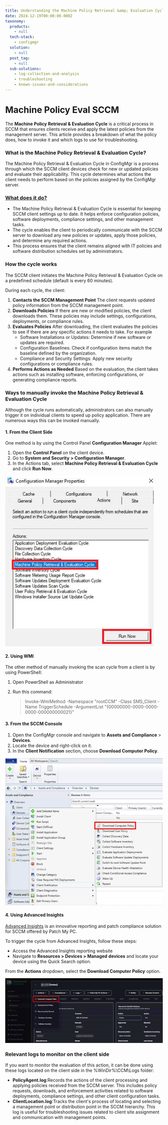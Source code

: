 ```yaml
---
title: Understanding the Machine Policy Retrieval &amp; Evaluation Cycle in SCCM
date: 2024-12-19T00:00:00.000Z
taxonomy:
  products:
    - null
  tech-stack:
    - configmgr
  solution:
    - null
  post_tag:
    - null
  sub-solutions:
    - log-collection-and-analysis
    - troubleshooting
    - known-issues-and-considerations
---
```


# Machine Policy Eval SCCM

The **Machine Policy Retrieval & Evaluation Cycle** is a critical process in SCCM that ensures clients receive and apply the latest policies from the management server. This article provides a breakdown of what the policy does, how to invoke it and which logs to use for troubleshooting.

### What is the Machine Policy Retrieval & Evaluation Cycle?

The Machine Policy Retrieval & Evaluation Cycle in ConfigMgr is a process through which the SCCM client devices check for new or updated policies and evaluate their applicability. This cycle determines what actions the client needs to perform based on the policies assigned by the ConfigMgr server. &#x20;

### [What does it do?](machine-policy-eval-sccm.md#WhatDoesItDo)

* The Machine Policy Retrieval & Evaluation Cycle is essential for keeping SCCM client settings up to date. It helps enforce configuration policies, software deployments, compliance settings, and other management tasks.&#x20;
* The cycle enables the client to periodically communicate with the SCCM server to download any new policies or updates, apply those policies, and determine any required actions.&#x20;
* This process ensures that the client remains aligned with IT policies and software distribution schedules set by administrators.&#x20;

### How the cycle works

The SCCM client initiates the Machine Policy Retrieval & Evaluation Cycle on a predefined schedule (default is every 60 minutes).

During each cycle, the client:

1. **Contacts the SCCM Management Point** The client requests updated policy information from the SCCM management point.
2. **Downloads Policies** If there are new or modified policies, the client downloads them. These policies may include settings, configurations, deployments, or compliance rules.
3. **Evaluates Policies** After downloading, the client evaluates the policies to see if there are any specific actions it needs to take. For example
   * Software Installations or Updates: Determine if new software or updates are required.
   * Configuration Baselines: Check if configuration items match the baseline defined by the organization.
   * Compliance and Security Settings: Apply new security configurations or compliance rules.
4. **Performs Actions as Needed** Based on the evaluation, the client takes actions such as installing software, enforcing configurations, or generating compliance reports.

### Ways to manually invoke the Machine Policy Retrieval & Evaluation Cycle

Although the cycle runs automatically, administrators can also manually trigger it on individual clients to speed up policy application. There are numerous ways this can be invoked manually.

#### 1. From the Client Side

One method is by using the Control Panel **Configuration Manager** Applet:

1. Open the **Control Panel** on the client device.
2. Go to **System and Security** **> Configuration Manager**.
3. In the Actions tab, select **Machine Policy Retrieval & Evaluation Cycle** and click **Run Now**.

![](/_images/MPREC_1.jpg)

#### 2. Using WMI

The other method of manually invoking the scan cycle from a client is by using PowerShell:

1. Open PowerShell as Administrator
2.  Run this command:

    > Invoke-WmiMethod -Namespace "rootCCM" -Class SMS\_Client -Name TriggerSchedule -ArgumentList "{00000000-0000-0000-0000-000000000021}"

#### &#x20;3. From the SCCM Console

1. Open the ConfigMgr console and navigate to **Assets and Compliance** > **Devices**.
2. Locate the device and right-click on it.
3. In the **Client Notification** section, choose **Download Computer Policy**.

![](/_images/MPREC_2.jpg)

#### 4. Using Advanced Insights

[Advanced Insights](https://patchmypc.com/advanced-insights/overview) is an innovative reporting and patch compliance solution for SCCM offered by Patch My PC.

To trigger the cycle from Advanced Insights, follow these steps:

* Access the Advanced Insights reporting website
* Navigate to **Resources > Devices > Managed** **devices** and locate your device using the Quick Search option.

From the **Actions** dropdown, select the **Download Computer Policy** option.

![](/_images/MPREC_3.jpg)

### Relevant logs to monitor on the client side

If you want to monitor the evaluation of this action, it can be done using these logs located on the client side in the %WinDir%\CCM\Logs folder:

* **PolicyAgent.log**:Records the actions of the client processing and applying policies received from the SCCM server. This includes policy requests, downloads, and enforcement activities related to software deployments, compliance settings, and other client configuration tasks.
* **ClientLocation.log**:Tracks the client's process of locating and selecting a management point or distribution point in the SCCM hierarchy. This log is useful for troubleshooting issues related to client site assignment and communication with management points.